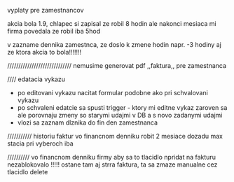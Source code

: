 vyplaty pre zamestnancov

akcia bola 1.9, chlapec si zapisal ze robil 8 hodin ale nakonci mesiaca mi firma povedala ze robil iba 5hod

v zazname dennika zamestnca, ze doslo k zmene hodin napr. -3 hodiny aj ze ktora akcia to bola!!!!!!!




/////////////////////////////
nemusime generovat pdf ,,faktura,, pre zamestnanca


////
edatacia vykazu
- po editovani vykazu nacitat formular podobne ako pri schvalovani vykazu
- po schvaleni edatcie sa spusti trigger - ktory mi editne vykaz
zaroven sa ale porovnaju zmeny so starymi udajmi v DB a s novo zadanymi udajmi
- vlozi sa zaznam dlznika do fin den zamestnanca



///////////
historiu faktur vo financnom denniku robit 2 mesiace dozadu max stacia pri vyberoch
iba 

//////////
vo financnom denniku firmy aby sa to tlacidlo npridat na fakturu nezablokovalo !!!!!
ostane tam aj strra faktura, ta sa zmaze manualne cez tlacidlo delete